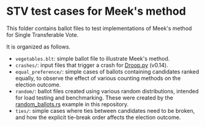 # STV test cases for Meek's method

This folder contains ballot files to test implementations of Meek's method for Single Transferable Vote.

It is organized as follows.

- `vegetables.blt`: simple ballot file to illustrate Meek's method.
- `crashes/`: input files that trigger a crash for [Droop.py](https://github.com/jklundell/droop) (v0.14).
- `equal_preference/`: simple cases of ballots containing candidates ranked equally, to observe the effect of various counting methods on the election outcome.
- `random/`: ballot files created using various random distributions, intended for load testing and benchmarking.
  These were created by the [random_ballots.rs](https://github.com/gendx/stv-rs/blob/main/examples/random_ballots.rs) example in this repository.
- `ties/`: simple cases where ties between candidates need to be broken, and how the explicit tie-break order affects the election outcome.
